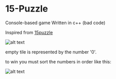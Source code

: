 # 15-Puzzle
Console-based game Written in c++ (bad code)

Inspired from [15puzzle](https://15puzzle.netlify.app/)

![alt text](https://github.com/log169/15-Puzzle/blob/main/image.png)


empty tile is represented by the number '0'.

to win you must sort the numbers in order like this:

![alt text](https://kociemba.org/themen/fifteen/pics/puz.jpg)

